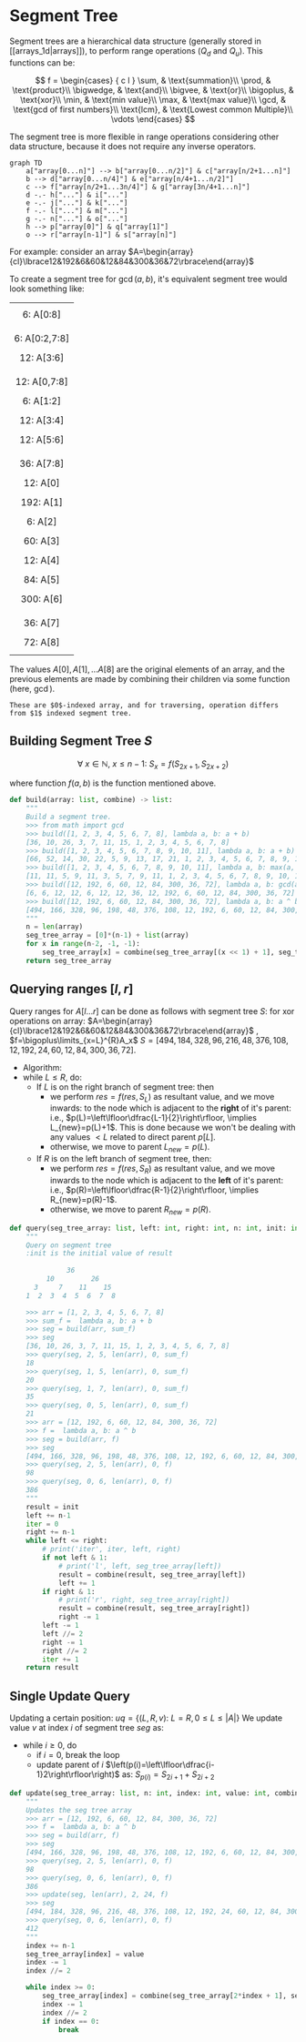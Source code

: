 # Segment Tree
Segment trees are a hierarchical data structure (generally stored in [[arrays_1d|arrays]]), to perform range operations ($Q_d$ and $Q_u$). This functions can be:

$$
f = \begin{cases} { c l }
\sum, & \text{summation}\\
\prod, & \text{product}\\
\bigwedge, & \text{and}\\
\bigvee, & \text{or}\\
\bigoplus, & \text{xor}\\
\min, & \text{min value}\\
\max, & \text{max value}\\
\gcd, & \text{gcd of first numbers}\\
\text{lcm}, & \text{Lowest common Multiple}\\
\vdots
\end{cases}
$$

The segment tree is more flexible in range operations considering other data structure, because it does not require any inverse operators.
```mermaid
graph TD
	a["array[0...n]"] --> b["array[0...n/2]"] & c["array[n/2+1...n]"]
	b --> d["array[0...n/4]"] & e["array[n/4+1...n/2]"]
	c --> f["array[n/2+1...3n/4]"] & g["array[3n/4+1...n]"]
	d -.- h["..."] & i["..."]
	e -.- j["..."] & k["..."]
	f -.- l["..."] & m["..."]
	g -.- n["..."] & o["..."]
	h --> p["array[0]"] & q["array[1]"]
	o --> r["array[n-1]"] & s["array[n]"]
```

For example: consider an array $A=\begin{array}{cl}\lbrace12&192&6&60&12&84&300&36&72\rbrace\end{array}$

To create a segment tree for $\gcd{(a,b)}$, it's equivalent segment tree would look something like:

<table>
	<tr>
		<td colspan="9" class="math display">6: A[0:8]</td>
	</tr>
	<tr>
		<td colspan="5" class="math display">6: A[0:2,7:8]</td>
		<td colspan="4" class="math display">12: A[3:6]</td>
	</tr>
	<tr>
		<td colspan="3" class="math display">12: A[0,7:8]</td>
		<td colspan="2" class="math display">6: A[1:2]</td>
		<td colspan="2" class="math display">12: A[3:4]</td>
		<td colspan="2" class="math display">12: A[5:6]</td>
	</tr>
	<tr>
		<td colspan="2" class="math display">36: A[7:8]</td>
		<td class="math display">12: A[0]</td>
		<td class="math display">192: A[1]</td>
		<td class="math display">6: A[2]</td>
		<td class="math display">60: A[3]</td>
		<td class="math display">12: A[4]</td>
		<td class="math display">84: A[5]</td>
		<td class="math display">300: A[6]</td>
	</tr>
	<tr>
		<td class="math display">36: A[7]</td>
		<td class="math display">72: A[8]</td>
	</tr>
</table>

The values $A[0], A[1],\ldots A[8]$ are the original elements of an array, and the previous elements are made by combining their children via some function (here, $\gcd$).

```ad-note
These are $0$-indexed array, and for traversing, operation differs from $1$ indexed segment tree.
```

## Building Segment Tree $S$

$$\forall\ x\in\mathbb{N},\ x\leq n-1:\ S_x=f(S_{2x+1}, S_{2x+2})$$

where function $f(a,b)$ is the function mentioned above.

```python
def build(array: list, combine) -> list:
    """
    Build a segment tree.
    >>> from math import gcd
    >>> build([1, 2, 3, 4, 5, 6, 7, 8], lambda a, b: a + b)
    [36, 10, 26, 3, 7, 11, 15, 1, 2, 3, 4, 5, 6, 7, 8]
    >>> build([1, 2, 3, 4, 5, 6, 7, 8, 9, 10, 11], lambda a, b: a + b)
    [66, 52, 14, 30, 22, 5, 9, 13, 17, 21, 1, 2, 3, 4, 5, 6, 7, 8, 9, 10, 11]
    >>> build([1, 2, 3, 4, 5, 6, 7, 8, 9, 10, 11], lambda a, b: max(a, b))
    [11, 11, 5, 9, 11, 3, 5, 7, 9, 11, 1, 2, 3, 4, 5, 6, 7, 8, 9, 10, 11]
    >>> build([12, 192, 6, 60, 12, 84, 300, 36, 72], lambda a, b: gcd(a, b))
    [6, 6, 12, 12, 6, 12, 12, 36, 12, 192, 6, 60, 12, 84, 300, 36, 72]
    >>> build([12, 192, 6, 60, 12, 84, 300, 36, 72], lambda a, b: a ^ b)
    [494, 166, 328, 96, 198, 48, 376, 108, 12, 192, 6, 60, 12, 84, 300, 36, 72]
    """
    n = len(array)
    seg_tree_array = [0]*(n-1) + list(array)
    for x in range(n-2, -1, -1):
        seg_tree_array[x] = combine(seg_tree_array[(x << 1) + 1], seg_tree_array[(x << 1) + 2])
    return seg_tree_array
```

## Querying ranges $[l,r]$
Query ranges for $A[l\ldots r]$ can be done as follows with segment tree $S:$ for xor operations on array: $A=\begin{array}{cl}\lbrace12&192&6&60&12&84&300&36&72\rbrace\end{array}$ , $f=\bigoplus\limits_{x=L}^{R}A_x$
$S=[494, 184, 328, 96, 216, 48, 376, 108, 12, 192, 24, 60, 12, 84, 300, 36, 72]$.

- Algorithm:
- while $L\leq R$, do:
	- If $L$ is on the right branch of segment tree: then
		- we perform $res=f(res,S_L)$ as resultant value, and we move inwards: to the node which is adjacent to the **right** of it's parent: i.e., $p(L)=\left\lfloor\dfrac{L-1}{2}\right\rfloor, \implies L_{new}=p(L)+1$. This is done because we won't be dealing with any values $<L$ related to direct parent $p[L]$.
		- otherwise, we move to parent $L_{new}=p(L)$.
	- If $R$ is on the left branch of segment tree, then:
		- we perform $res=f(res, S_R)$ as resultant value, and we move inwards to the node which is adjacent to the **left** of it's parent: i.e., $p(R)=\left\lfloor\dfrac{R-1}{2}\right\rfloor, \implies R_{new}=p(R)-1$.
		- otherwise, we move to parent $R_{new}=p(R)$.

```python
def query(seg_tree_array: list, left: int, right: int, n: int, init: int, combine):
    """
    Query on segment tree
    :init is the initial value of result
            
              36
         10         26
      3     7    11    15
    1  2  3  4  5  6  7  8        

    >>> arr = [1, 2, 3, 4, 5, 6, 7, 8]
    >>> sum_f =  lambda a, b: a + b
    >>> seg = build(arr, sum_f)
    >>> seg
    [36, 10, 26, 3, 7, 11, 15, 1, 2, 3, 4, 5, 6, 7, 8]
    >>> query(seg, 2, 5, len(arr), 0, sum_f)
    18
    >>> query(seg, 1, 5, len(arr), 0, sum_f)
    20
    >>> query(seg, 1, 7, len(arr), 0, sum_f)
    35
    >>> query(seg, 0, 5, len(arr), 0, sum_f)
    21
    >>> arr = [12, 192, 6, 60, 12, 84, 300, 36, 72]
    >>> f =  lambda a, b: a ^ b
    >>> seg = build(arr, f)
    >>> seg
    [494, 166, 328, 96, 198, 48, 376, 108, 12, 192, 6, 60, 12, 84, 300, 36, 72]
    >>> query(seg, 2, 5, len(arr), 0, f)
    98
    >>> query(seg, 0, 6, len(arr), 0, f)
    386
    """
    result = init
    left += n-1
    iter = 0
    right += n-1
    while left <= right:
        # print('iter', iter, left, right)
        if not left & 1:
            # print('l', left, seg_tree_array[left])
            result = combine(result, seg_tree_array[left])
            left += 1
        if right & 1:
            # print('r', right, seg_tree_array[right])
            result = combine(result, seg_tree_array[right])
            right -= 1
        left -= 1
        left //= 2
        right -= 1
        right //= 2
        iter += 1
    return result
```

## Single Update Query
Updating a certain position:
$uq = \{(L, R, v):\ L=R, 0 \leq L \leq |A|\}$
We update value $v$ at index $i$ of segment tree $seg$ as:
- while $i\geq0$, do
	- if $i=0$, break the loop
	- update parent of $i$ $\left(p(i)=\left\lfloor\dfrac{i-1}2\right\rfloor\right)$ as: $S_{p(i)}=S_{2i+1}+S_{2i+2}$
```python
def update(seg_tree_array: list, n: int, index: int, value: int, combine) -> int:
    """
    Updates the seg tree array
    >>> arr = [12, 192, 6, 60, 12, 84, 300, 36, 72]
    >>> f =  lambda a, b: a ^ b
    >>> seg = build(arr, f)
    >>> seg
    [494, 166, 328, 96, 198, 48, 376, 108, 12, 192, 6, 60, 12, 84, 300, 36, 72]
    >>> query(seg, 2, 5, len(arr), 0, f)
    98
    >>> query(seg, 0, 6, len(arr), 0, f)
    386
    >>> update(seg, len(arr), 2, 24, f)
    >>> seg
    [494, 184, 328, 96, 216, 48, 376, 108, 12, 192, 24, 60, 12, 84, 300, 36, 72]
    >>> query(seg, 0, 6, len(arr), 0, f)
    412
    """
    index += n-1
    seg_tree_array[index] = value
    index -= 1
    index //= 2

    while index >= 0:
        seg_tree_array[index] = combine(seg_tree_array[2*index + 1], seg_tree_array[2*index + 2])
        index -= 1
        index //= 2
        if index == 0:
            break
```

